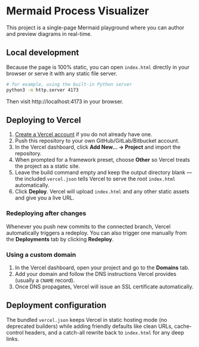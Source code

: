 # Mermaid Process Visualizer

This project is a single-page Mermaid playground where you can author and preview diagrams in real-time.

## Local development

Because the page is 100% static, you can open `index.html` directly in your browser or serve it with any static file server.

```bash
# for example, using the built-in Python server
python3 -m http.server 4173
```

Then visit http://localhost:4173 in your browser.

## Deploying to Vercel

1. [Create a Vercel account](https://vercel.com/signup) if you do not already have one.
2. Push this repository to your own GitHub/GitLab/Bitbucket account.
3. In the Vercel dashboard, click **Add New... → Project** and import the repository.
4. When prompted for a framework preset, choose **Other** so Vercel treats the project as a static site.
5. Leave the build command empty and keep the output directory blank — the included `vercel.json` tells Vercel to serve the root `index.html` automatically.
6. Click **Deploy**. Vercel will upload `index.html` and any other static assets and give you a live URL.

### Redeploying after changes

Whenever you push new commits to the connected branch, Vercel automatically triggers a redeploy. You can also trigger one manually from the **Deployments** tab by clicking **Redeploy**.

### Using a custom domain

1. In the Vercel dashboard, open your project and go to the **Domains** tab.
2. Add your domain and follow the DNS instructions Vercel provides (usually a `CNAME` record).
3. Once DNS propagates, Vercel will issue an SSL certificate automatically.

## Deployment configuration

The bundled `vercel.json` keeps Vercel in static hosting mode (no deprecated builders) while adding friendly defaults like clean URLs, cache-control headers, and a catch-all rewrite back to `index.html` for any deep links.
